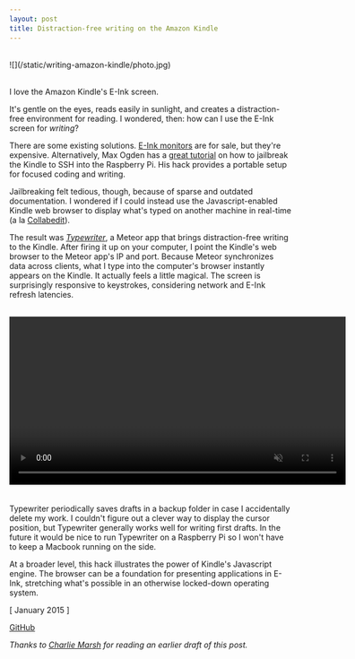```yaml
---
layout: post
title: Distraction-free writing on the Amazon Kindle
---
```


<br />
![](/static/writing-amazon-kindle/photo.jpg)
<br /><br />

I love the Amazon Kindle's E-Ink screen.

It's gentle on the eyes, reads easily in sunlight, and creates a distraction-free environment for reading. I wondered, then: how can I use the E-Ink screen for _writing_?

There are some existing solutions. [E-Ink monitors](http://blog.the-ebook-reader.com/2015/01/15/paperlike-13-3-e-ink-monitor-by-dasung-tech-videos/) are for sale, but they're expensive. Alternatively, Max Ogden has a [great tutorial](http://maxogden.com/kindleberry-wireless.html) on how to jailbreak the Kindle to SSH into the Raspberry Pi. His hack provides a portable setup for focused coding and writing.

Jailbreaking felt tedious, though, because of sparse and outdated documentation. I wondered if I could instead use the Javascript-enabled Kindle web browser to display what's typed on another machine in real-time (a la [Collabedit](http://collabedit.com/)).

The result was [_Typewriter_](https://github.com/shbhrsaha/typewriter), a Meteor app that brings distraction-free writing to the Kindle. After firing it up on your computer, I point the Kindle's web browser to the Meteor app's IP and port. Because Meteor synchronizes data across clients, what I type into the computer's browser instantly appears on the Kindle. It actually feels a little magical. The screen is surprisingly responsive to keystrokes, considering network and E-Ink refresh latencies.

<br />
<video width="600" autoplay="autoplay" loop muted>
  <source src="/static/writing-amazon-kindle/clip.mp4" type="video/mp4" />
  Your browser does not support the video tag.
</video>
<br /><br />

Typewriter periodically saves drafts in a backup folder in case I accidentally delete my work. I couldn't figure out a clever way to display the cursor position, but Typewriter generally works well for writing first drafts. In the future it would be nice to run Typewriter on a Raspberry Pi so I won't have to keep a Macbook running on the side.

At a broader level, this hack illustrates the power of Kindle's Javascript engine. The browser can be a foundation for presenting applications in E-Ink, stretching what's possible in an otherwise locked-down operating system.

[ January 2015 ]

[GitHub](https://github.com/shbhrsaha/typewriter)

_Thanks to [Charlie Marsh](http://www.crmarsh.com/) for reading an earlier draft of this post._
